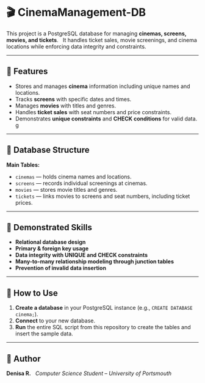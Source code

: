 # 🎬 CinemaManagement-DB

This project is a PostgreSQL database for managing **cinemas, screens, movies, and tickets**.  
It handles ticket sales, movie screenings, and cinema locations while enforcing data integrity and constraints.

---

## 📘 Features
- Stores and manages **cinema** information including unique names and locations.  
- Tracks **screens** with specific dates and times.  
- Manages **movies** with titles and genres.  
- Handles **ticket sales** with seat numbers and price constraints.  
- Demonstrates **unique constraints** and **CHECK conditions** for valid data. g

---

## 🧱 Database Structure
**Main Tables:**
- `cinemas` — holds cinema names and locations.  
- `screens` — records individual screenings at cinemas.  
- `movies` — stores movie titles and genres.  
- `tickets` — links movies to screens and seat numbers, including ticket prices.  

---

## 🧠 Demonstrated Skills
- **Relational database design**  
- **Primary & foreign key usage**  
- **Data integrity with UNIQUE and CHECK constraints**  
- **Many-to-many relationship modeling through junction tables**  
- **Prevention of invalid data insertion**

---

## 🚀 How to Use
1.  **Create a database** in your PostgreSQL instance (e.g., `CREATE DATABASE cinema;`).
2.  **Connect** to your new database.
3.  **Run** the entire SQL script from this repository to create the tables and insert the sample data.

---

## 📩 Author
**Denisa R.**  
*Computer Science Student – University of Portsmouth*